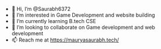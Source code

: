 - 👋 Hi, I’m @Saurabh6372
- 👀 I’m interested in Game Development and website building
- 🌱 I’m currently learning B.tech CSE
- 💞️ I’m looking to collaborate on Game development and web development
- 📫 Reach me at https://mauryasaurabh.tech/

<!---
Saurabh6372/Saurabh6372 is a ✨ special ✨ repository because its `README.md` (this file) appears on your GitHub profile.
You can click the Preview link to take a look at your changes.
--->
